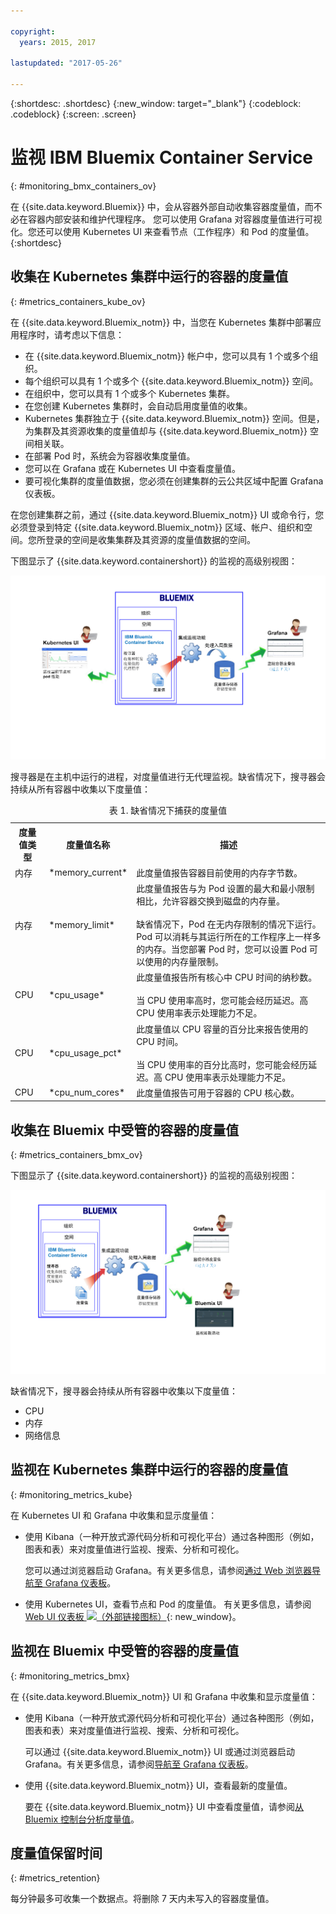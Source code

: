 ```yaml
---

copyright:
  years: 2015, 2017

lastupdated: "2017-05-26"

---
```



{:shortdesc: .shortdesc}
{:new_window: target="_blank"}
{:codeblock: .codeblock}
{:screen: .screen}


# 监视 IBM Bluemix Container Service
{: #monitoring_bmx_containers_ov}

在 {{site.data.keyword.Bluemix}} 中，会从容器外部自动收集容器度量值，而不必在容器内部安装和维护代理程序。
您可以使用 Grafana 对容器度量值进行可视化。您还可以使用 Kubernetes UI 来查看节点（工作程序）和 Pod 的度量值。
{:shortdesc}

## 收集在 Kubernetes 集群中运行的容器的度量值
{: #metrics_containers_kube_ov}

在 {{site.data.keyword.Bluemix_notm}} 中，当您在 Kubernetes 集群中部署应用程序时，请考虑以下信息：

* 在 {{site.data.keyword.Bluemix_notm}} 帐户中，您可以具有 1 个或多个组织。
* 每个组织可以具有 1 个或多个 {{site.data.keyword.Bluemix_notm}} 空间。
* 在组织中，您可以具有 1 个或多个 Kubernetes 集群。
* 在您创建 Kubernetes 集群时，会自动启用度量值的收集。
* Kubernetes 集群独立于 {{site.data.keyword.Bluemix_notm}} 空间。但是，为集群及其资源收集的度量值却与 {{site.data.keyword.Bluemix_notm}} 空间相关联。
* 在部署 Pod 时，系统会为容器收集度量值。
* 您可以在 Grafana 或在 Kubernetes UI 中查看度量值。
* 要可视化集群的度量值数据，您必须在创建集群的云公共区域中配置 Grafana 仪表板。

在您创建集群之前，通过 {{site.data.keyword.Bluemix_notm}} UI 或命令行，您必须登录到特定 {{site.data.keyword.Bluemix_notm}} 区域、帐户、组织和空间。您所登录的空间是收集集群及其资源的度量值数据的空间。

下图显示了 {{site.data.keyword.containershort}} 的监视的高级别视图：

![在 Kubernetes 集群中部署的容器的高级别组件概览](images/monitoring_kube.gif "在 Kubernetes 集群中部署的容器的高级别组件概览")

搜寻器是在主机中运行的进程，对度量值进行无代理监视。缺省情况下，搜寻器会持续从所有容器中收集以下度量值：

<table>
  <caption>表 1. 缺省情况下捕获的度量值</caption>
  <tr>
    <th>度量值类型</th>
    <th>度量值名称</th>
    <th>描述</th>
  </tr>
  <tr>
    <td>内存</td>
    <td>*memory_current*</td>
    <td>此度量值报告容器目前使用的内存字节数。</td>
  </tr>
  <tr>
    <td>内存</td>
    <td>*memory_limit*</td>
    <td>此度量值报告与为 Pod 设置的最大和最小限制相比，允许容器交换到磁盘的内存量。<br> <br>缺省情况下，Pod 在无内存限制的情况下运行。Pod 可以消耗与其运行所在的工作程序上一样多的内存。当您部署 Pod 时，您可以设置 Pod 可以使用的内存量限制。</td>
  </tr>
  <tr>
    <td>CPU</td>
    <td>*cpu_usage*</td>
    <td>此度量值报告所有核心中 CPU 时间的纳秒数。<br><br>当 CPU 使用率高时，您可能会经历延迟。高 CPU 使用率表示处理能力不足。</td>
  </tr>
  <tr>
    <td>CPU</td>
    <td>*cpu_usage_pct*</td>
    <td>此度量值以 CPU 容量的百分比来报告使用的 CPU 时间。<br><br>当 CPU 使用率的百分比高时，您可能会经历延迟。高 CPU 使用率表示处理能力不足。</td>
  </tr>
  <tr>
    <td>CPU</td>
    <td>*cpu_num_cores*</td>
    <td>此度量值报告可用于容器的 CPU 核心数。</td>
  </tr>
</table>


## 收集在 Bluemix 中受管的容器的度量值
{: #metrics_containers_bmx_ov}

下图显示了 {{site.data.keyword.containershort}} 的监视的高级别视图：

![在 {{site.data.keyword.Bluemix_notm}} 受管云基础架构中部署的容器的高级别组件概览](images/monitoring_bmx.gif "在 {{site.data.keyword.Bluemix_notm}} 受管云基础架构中部署的容器的高级别组件概览")

缺省情况下，搜寻器会持续从所有容器中收集以下度量值：

* CPU
* 内存
* 网络信息


## 监视在 Kubernetes 集群中运行的容器的度量值
{: #monitoring_metrics_kube}

在 Kubernetes UI 和 Grafana 中收集和显示度量值：

* 使用 Kibana（一种开放式源代码分析和可视化平台）通过各种图形（例如，图表和表）来对度量值进行监视、搜索、分析和可视化。
 
    您可以通过浏览器启动 Grafana。有关更多信息，请参阅[通过 Web 浏览器导航至 Grafana 仪表板](../grafana/navigating_grafana.html#launch_grafana_from_browser)。
    
* 使用 Kubernetes UI，查看节点和 Pod 的度量值。
有关更多信息，请参阅 [Web UI 仪表板 ![（外部链接图标）](../../../icons/launch-glyph.svg "外部链接图标")](https://kubernetes.io/docs/tasks/access-application-cluster/web-ui-dashboard/){: new_window}。


## 监视在 Bluemix 中受管的容器的度量值
{: #monitoring_metrics_bmx}

在 {{site.data.keyword.Bluemix_notm}} UI 和 Grafana 中收集和显示度量值：

* 使用 Kibana（一种开放式源代码分析和可视化平台）通过各种图形（例如，图表和表）来对度量值进行监视、搜索、分析和可视化。
 
    可以通过 {{site.data.keyword.Bluemix_notm}} UI 或通过浏览器启动 Grafana。有关更多信息，请参阅[导航至 Grafana 仪表板](../grafana/navigating_grafana.html#navigating_grafana)。
    

* 使用 {{site.data.keyword.Bluemix_notm}} UI，查看最新的度量值。

    要在 {{site.data.keyword.Bluemix_notm}} UI 中查看度量值，请参阅[从 Bluemix 控制台分析度量值](analyzing_metrics_bmx_ui.html#analyzing_metrics_bmx_ui)。


## 度量值保留时间
{: #metrics_retention}

每分钟最多可收集一个数据点。将删除 7 天内未写入的容器度量值。
    

